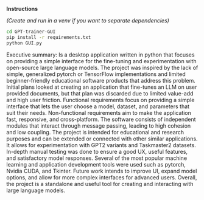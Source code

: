 **Instructions**

*(Create and run in a venv if you want to separate dependencies)*

```bash
cd GPT-trainer-GUI
pip install -r requirements.txt
python GUI.py
```


Executive summary: 
Is a desktop application written in python that focuses on providing a simple interface for the fine-tuning and experimentation with open-source large language models. The project was inspired by the lack of simple, generalized pytorch or TensorFlow implementations and limited beginner-friendly educational software products that address this problem. Initial plans looked at creating an application that fine-tunes an LLM on user provided documents, but that plan was discarded due to limited value-add and high user friction. Functional requirements focus on providing a simple interface that lets the user choose a model, dataset, and parameters that suit their needs. Non-functional requirements aim to make the application fast, responsive, and cross-platform. The software consists of independent modules that interact through message passing, leading to high cohesion and low coupling. The project is intended for educational and research purposes and can be extended or connected with other similar applications. It allows for experimentation with GPT2 variants and Taskmaster2 datasets.  In-depth manual testing was done to ensure a good UX, useful features, and satisfactory model responses. Several of the most popular machine learning and application development tools were used such as pytorch, Nvidia CUDA, and Tkinter. Future work intends to improve UI, expand model options, and allow for more complex interfaces for advanced users. Overall, the project is a standalone and useful tool for creating and interacting with large language models. 
